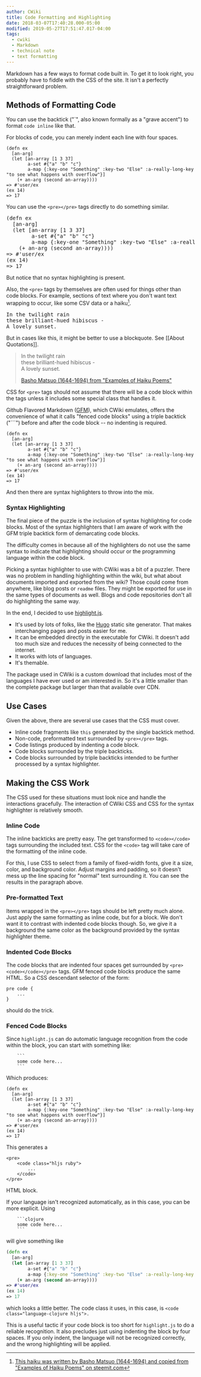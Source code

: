```yaml
---
author: CWiki
title: Code Formatting and Highlighting
date: 2018-03-07T17:40:28.000-05:00
modified: 2019-05-27T17:51:47.017-04:00
tags:
  - cwiki
  - Markdown
  - technical note
  - text formatting
---
```




Markdown has a few ways to format code built in. To get it to look right, you probably have to fiddle with the CSS of the site. It isn't a perfectly straightforward problem.

## Methods of Formatting Code ##

You can use the backtick ("\`", also known formally as a "grave accent") to format `code inline` like that.

For blocks of code, you can merely indent each line with four spaces.

    (defn ex
      [an-arg]
      (let [an-array [1 3 37]
            a-set #{"a" "b" "c"}
            a-map {:key-one "Something" :key-two "Else" :a-really-long-key "to see what happens with overflow"}]
        (+ an-arg (second an-array))))
    => #'user/ex
    (ex 14)
    => 17

You can use the `<pre></pre>` tags directly to do something similar.

<pre>
(defn ex
  [an-arg]
  (let [an-array [1 3 37]
        a-set #{"a" "b" "c"}
        a-map {:key-one "Something" :key-two "Else" :a-really-long-key "to see what happens with overflow"}]
    (+ an-arg (second an-array))))
=> #'user/ex
(ex 14)
=> 17
</pre>

But notice that no syntax highlighting is present.

Also, the `<pre>` tags by themselves are often used for things other than code blocks. For example, sections of text where you don't want text wrapping to occur, like some CSV data or a haiku[^1].

<pre>
In the twilight rain
these brilliant-hued hibiscus -
A lovely sunset.
</pre>

But in cases like this, it might be better to use a blockquote. See [[About Quotations]].

>In the twilight rain<br/>
>these brilliant-hued hibiscus -<br/>
>A lovely sunset.<br/><footer>[Basho Matsuo (1644-1694) from "Examples of Haiku Poems"](http://examples.yourdictionary.com/examples-of-haiku-poems.html)</footer>

CSS for `<pre>` tags should not assume that there will be a code block within the tags unless it includes some special class that handles it.

Github Flavored Markdown ([GFM](https://github.github.com/gfm/)), which CWiki emulates, offers the convenience of what it calls "fenced code blocks" using a triple backtick ("\`\`\`") before and after the code block -- no indenting is required.

```
(defn ex
  [an-arg]
  (let [an-array [1 3 37]
        a-set #{"a" "b" "c"}
        a-map {:key-one "Something" :key-two "Else" :a-really-long-key "to see what happens with overflow"}]
    (+ an-arg (second an-array))))
=> #'user/ex
(ex 14)
=> 17
```

And then there are syntax highlighters to throw into the mix.

### Syntax Highlighting ###

The final piece of the puzzle is the inclusion of syntax highlighting for code blocks. Most of the syntax highlighters that I am aware of work with the GFM triple backtick form of demarcating code blocks.

The difficulty comes in because all of the highlighters do not use the same syntax to indicate that highlighting should occur or the programming language within the code block.

Picking a syntax highlighter to use with CWiki was a bit of a puzzler. There was no problem in handling highlighting within the wiki, but what about documents imported and exported from the wiki? Those could come from anywhere, like blog posts or `readme` files. They might be exported for use in the same types of documents as well. Blogs and code repositories don't all do highlighting the same way.

In the end, I decided to use [highlight.js](https://highlightjs.org).

* It's used by lots of folks, like the [Hugo](https://gohugo.io) static site generator. That makes interchanging pages and posts easier for me.
* It can be embedded directly in the executable for CWiki. It doesn't add too much size and reduces the necessity of being connected to the internet.
* It works with lots of languages.
* It's themable.

The package used in CWiki is a custom download that includes most of the languages I have ever used or am interested in. So it's a little smaller than the complete package but larger than that available over CDN.

## Use Cases ##

Given the above, there are several use cases that the CSS must cover.

* Inline code fragments like `this` generated by the single backtick method.
* Non-code, preformatted text surrounded by `<pre></pre>` tags.
* Code listings produced by indenting a code block.
* Code blocks surrounded by the triple backticks.
* Code blocks surrounded by triple backticks intended to be further processed by a syntax highlighter.

## Making the CSS Work ##

The CSS used for these situations must look nice and handle the interactions gracefully. The interaction of CWiki CSS and CSS for the syntax highlighter is relatively smooth.

### Inline Code ###

The inline backticks are pretty easy. The get transformed to `<code></code>` tags surrounding the included text. CSS for the `<code>` tag will take care of the formatting of the inline code.

For this, I use CSS to select from a family of fixed-width fonts, give it a size, color, and background color. Adjust margins and padding, so it doesn't mess up the line spacing for "normal" text surrounding it. You can see the results in the paragraph above.

### Pre-formatted Text ###

Items wrapped in the `<pre></pre>` tags should be left pretty much alone. Just apply the same formatting as inline code, but for a block. We don't want it to contrast with indented code blocks though. So, we give it a background the same color as the background provided by the syntax highlighter theme.

### Indented Code Blocks ###

The code blocks that are indented four spaces get surrounded by `<pre><code></code></pre>` tags. GFM fenced code blocks produce the same HTML. So a CSS descendant selector of the form:

    pre code {
        ...
    }

should do the trick.

### Fenced Code Blocks ###

Since `highlight.js` can do automatic language recognition from the code within the block, you can start with something like:

```
    ```
    some code here...
    ```
```

Which produces:

```
(defn ex
  [an-arg]
  (let [an-array [1 3 37]
        a-set #{"a" "b" "c"}
        a-map {:key-one "Something" :key-two "Else" :a-really-long-key "to see what happens with overflow"}]
    (+ an-arg (second an-array))))
=> #'user/ex
(ex 14)
=> 17
```

This generates a 

```
<pre>
    <code class="hljs ruby">
        ...
    </code>
</pre>
```

HTML block.

If your language isn't recognized automatically, as in this case, you can be more explicit. Using

```
    ```clojure
    some code here...
    ```
```

will give something like

```clojure
(defn ex
  [an-arg]
  (let [an-array [1 3 37]
        a-set #{"a" "b" "c"}
        a-map {:key-one "Something" :key-two "Else" :a-really-long-key "to see what happens with overflow"}]
    (+ an-arg (second an-array))))
=> #'user/ex
(ex 14)
=> 17
```

which looks a little better. The code class it uses, in this case, is `<code class="language-clojure hljs">.`

This is a useful tactic if your code block is too short for `highlight.js` to do a reliable recognition. It also precludes just using indenting the block by four spaces. If you only indent, the language will not be recognized correctly, ​and the wrong highlighting will be applied.

[^1]: [This haiku was written by Basho Matsuo (1644-1694) and copied from "Examples of Haiku Poems" on steemit.com](http://examples.yourdictionary.com/examples-of-haiku-poems.html)